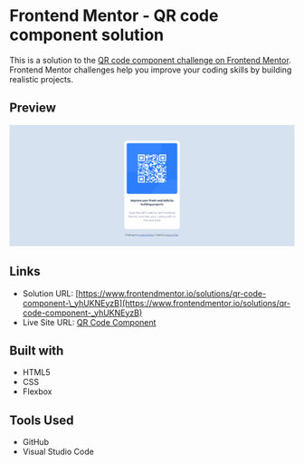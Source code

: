 # Frontend Mentor - QR code component solution

This is a solution to the [QR code component challenge on Frontend Mentor](https://www.frontendmentor.io/challenges/qr-code-component-iux_sIO_H). Frontend Mentor challenges help you improve your coding skills by building realistic projects.

## Preview

![](./images/screenshot.png)

## Links

- Solution URL: [https://www.frontendmentor.io/solutions/qr-code-component-\_yhUKNEyzB](https://www.frontendmentor.io/solutions/qr-code-component-_yhUKNEyzB)
- Live Site URL: [QR Code Component](https://devtetra.github.io/qr_code/)

## Built with

- HTML5
- CSS
- Flexbox

## Tools Used

- GitHub
- Visual Studio Code

